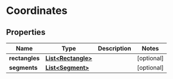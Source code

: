 

# Coordinates

## Properties

Name | Type | Description | Notes
------------ | ------------- | ------------- | -------------
**rectangles** | [**List&lt;Rectangle&gt;**](Rectangle.md) |  |  [optional]
**segments** | [**List&lt;Segment&gt;**](Segment.md) |  |  [optional]




